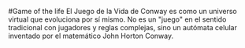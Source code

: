#Game of the life
El Juego de la Vida de Conway es como un universo virtual que evoluciona por sí mismo. No es un "juego" en el sentido tradicional con jugadores y reglas complejas, sino un autómata celular inventado por el matemático John Horton Conway.
